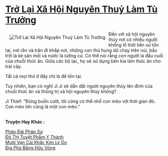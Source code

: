 <a href="https://truyentiki.com/tro-lai-xa-hoi-nguyen-thuy-lam-tu-truong.33658/" title="Trở Lại Xã Hội Nguyên Thuỷ Làm Tù Trưởng"><h1>Trở Lại Xã Hội Nguyên Thuỷ Làm Tù Trưởng</h1></a><div style="display:table"><img align="right" style="float: left; padding: 10px;" src="https://truyentiki.com/a/img/str/src/33658.jpg" alt="Trở Lại Xã Hội Nguyên Thuỷ Làm Tù Trưởng">Đến với xã hội nguyên thủy nơi có nhiều người khổng lồ thời tiền sử tồn tại, nơi rắn và trăn đi khắp nơi, những con thú hung dữ chạy trên núi, bầu trời là kẻ săn mồi và nước là lưỡng cư. Có thể nói rằng con người là đầu cuối của chuỗi thức ăn. Giữa các bộ lạc, họ sẽ sử dụng bên kia làm thức ăn cho trái cây. <p></p> Tất cả mọi thứ ở đây chỉ là để tồn tại. <p></p> Tuy nhiên, bạn có nghĩ Ji Ji sẽ dẫn dắt người nguyên thủy lên đỉnh của chuỗi thức ăn và thống trị xã hội nguyên thủy không? <p></p> Ji Thief: "Đừng buồn cười, tôi cũng có thể nhổ con mèo với thời gian đó. Con mèo lớn cũng là một con mèo."</div><p><br><b>Truyện Hay Khác :</b></p><a href="https://truyentiki.com/phao-dai-phap-su.33657/" alt="Pháo Đài Pháp Sư">Pháo Đài Pháp Sư</a><br/><a href="https://truyentiki.wordpress.com/2020/06/08/do-thi-tuyet-pham-y-thanh/" alt="Đô Thị Tuyệt Phẩm Y Thánh">Đô Thị Tuyệt Phẩm Y Thánh</a><br/><a href="https://github.com/nownovels/top500/tree/master/truyenhay/33857/" alt="Mười Vạn Cái Khắc Kim Lý Do">Mười Vạn Cái Khắc Kim Lý Do</a><br/><a href="https://github.com/nownovels/top500/tree/master/truyenhay/33511/" alt="Địa Phủ Bằng Hữu Vòng">Địa Phủ Bằng Hữu Vòng</a><br/>